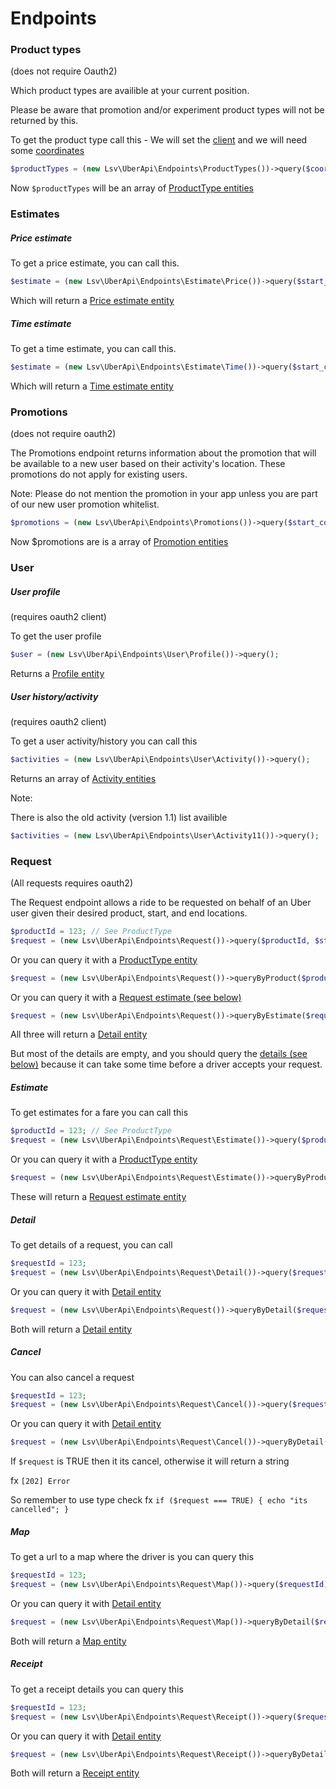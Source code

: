 Endpoints
=========

### Product types

(does not require Oauth2)

Which product types are availible at your current position.

Please be aware that promotion and/or experiment product types will not be returned by this.

To get the product type call this - We will set the [client](2_clients.md) and we will need some [coordinates](5_coordinates.md)

```php
$productTypes = (new Lsv\UberApi\Endpoints\ProductTypes())->query($coordinates);
```

Now ```$productTypes``` will be an array of [ProductType entities](4_entities.md#producttype)

### Estimates

##### Price estimate

To get a price estimate, you can call this.

```php
$estimate = (new Lsv\UberApi\Endpoints\Estimate\Price())->query($start_coordinates, $end_coordinates);
```

Which will return a [Price estimate entity](4_entities.md#price-estimate)

##### Time estimate

To get a time estimate, you can call this.

```php
$estimate = (new Lsv\UberApi\Endpoints\Estimate\Time())->query($start_coordinates, $end_coordinates);
```

Which will return a [Time estimate entity](4_entities.md#time_estimate)

### Promotions

(does not require oauth2)

The Promotions endpoint returns information about the promotion that will be available to a new user based on their activity's location.
These promotions do not apply for existing users.

Note: Please do not mention the promotion in your app unless you are part of our new user promotion whitelist.

```php
$promotions = (new Lsv\UberApi\Endpoints\Promotions())->query($start_coordinates, $end_coordinates);
```

Now $promotions are is a array of [Promotion entities](4_entities.md#promotion)

### User

##### User profile

(requires oauth2 client)

To get the user profile

```php
$user = (new Lsv\UberApi\Endpoints\User\Profile())->query();
```

Returns a [Profile entity](4_entities.md#user-profile)

##### User history/activity

(requires oauth2 client)

To get a user activity/history you can call this

```php
$activities = (new Lsv\UberApi\Endpoints\User\Activity())->query();
```

Returns an array of [Activity entities](4_entities.md#user-activity)

Note:

There is also the old activity (version 1.1) list availible

```php
$activities = (new Lsv\UberApi\Endpoints\User\Activity11())->query();
```

### Request

(All requests requires oauth2)

The Request endpoint allows a ride to be requested on behalf of an Uber user given their desired product, start, and end locations.

```php
$productId = 123; // See ProductType
$request = (new Lsv\UberApi\Endpoints\Request())->query($productId, $start_coordinates, $end_coordinates);
```

Or you can query it with a [ProductType entity](4_entities.md#producttype)

```php
$request = (new Lsv\UberApi\Endpoints\Request())->queryByProduct($productTypeEntity, $end_coordinates);
```

Or you can query it with a [Request estimate (see below)](#estimate)

```php
$request = (new Lsv\UberApi\Endpoints\Request())->queryByEstimate($requestEstimateEntity);
```

All three will return a [Detail entity](4_entities.md#request-detail)

But most of the details are empty, and you should query the [details (see below)](#detail) because it can take some time before a driver accepts your request.

##### Estimate

To get estimates for a fare you can call this

```php
$productId = 123; // See ProductType
$request = (new Lsv\UberApi\Endpoints\Request\Estimate())->query($productId, $start_coordinates, $end_coordinates);
```

Or you can query it with a [ProductType entity](4_entities.md#producttype)

```php
$request = (new Lsv\UberApi\Endpoints\Request\Estimate())->queryByProduct($productTypeEntity, $end_coordinates);
```

These will return a [Request estimate entity](4_entities.md#request-estimate)

##### Detail

To get details of a request, you can call

```php
$requestId = 123;
$request = (new Lsv\UberApi\Endpoints\Request\Detail())->query($requestId);
```

Or you can query it with [Detail entity](4_entities.md#request_detail)

```php
$request = (new Lsv\UberApi\Endpoints\Request())->queryByDetail($requestEntity);
```

Both will return a [Detail entity](4_entities.md#request-detail)

##### Cancel

You can also cancel a request

```php
$requestId = 123;
$request = (new Lsv\UberApi\Endpoints\Request\Cancel())->query($requestId);
```

Or you can query it with [Detail entity](4_entities.md#request-detail)

```php
$request = (new Lsv\UberApi\Endpoints\Request\Cancel())->queryByDetail($requestEntity);
```

If ```$request``` is TRUE then it its cancel, otherwise it will return a string

fx ```[202] Error```

So remember to use type check fx ```if ($request === TRUE) { echo "its cancelled"; }```

##### Map

To get a url to a map where the driver is you can query this

```php
$requestId = 123;
$request = (new Lsv\UberApi\Endpoints\Request\Map())->query($requestId);
```

Or you can query it with [Detail entity](4_entities.md#request_detail)

```php
$request = (new Lsv\UberApi\Endpoints\Request\Map())->queryByDetail($requestEntity);
```

Both will return a [Map entity](4_entities.md#map)

##### Receipt

To get a receipt details you can query this

```php
$requestId = 123;
$request = (new Lsv\UberApi\Endpoints\Request\Receipt())->query($requestId);
```

Or you can query it with [Detail entity](4_entities.md#request_detail)

```php
$request = (new Lsv\UberApi\Endpoints\Request\Receipt())->queryByDetail($requestEntity);
```

Both will return a [Receipt entity](4_entities.md#receipt)
